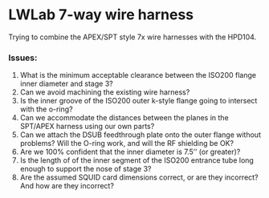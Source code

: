 LWLab 7-way wire harness
========================

Trying to combine the APEX/SPT style 7x wire harnesses with the HPD104. 

### Issues:

1. What is the minimum acceptable clearance between the ISO200 flange inner diameter and stage 3?
2. Can we avoid machining the existing wire harness?
3. Is the inner groove of the ISO200 outer k-style flange going to intersect with the o-ring?
4. Can we accommodate the distances between the planes in the SPT/APEX harness using our own parts?
5. Can we attach the DSUB feedthrough plate onto the outer flange without problems? Will the O-ring work, and will the RF shielding be OK?
6. Are we 100% confident that the inner diameter is 7.5’’ (or greater)?
7. Is the length of of the inner segment of the ISO200 entrance tube long enough to support the nose of stage 3?
8. Are the assumed SQUID card dimensions correct, or are they incorrect? And how are they incorrect?
